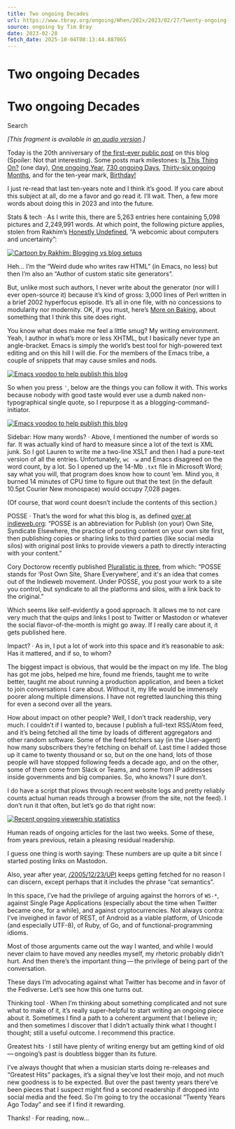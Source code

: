 ```yaml
---
title: Two ongoing Decades
url: https://www.tbray.org/ongoing/When/202x/2023/02/27/Twenty-ongoing-Years
source: ongoing by Tim Bray
date: 2023-02-28
fetch_date: 2025-10-04T08:13:44.887065
---
```


# Two ongoing Decades

# Two ongoing Decades

Search

*[This fragment is available in [an audio version](Twenty-ongoing-Years.mp3).]*

Today is the 20th anniversary of
[the first-ever public post](/ongoing/When/200x/2003/02/27/Hello) on this blog (Spoiler: Not that interesting).
Some posts mark milestones:
[Is This Thing On?](/ongoing/When/200x/2003/02/28/Watching) (one day), [One ongoing Year](/ongoing/When/200x/2004/02/26/OngoingYear1),
[730 ongoing Days](/ongoing/When/200x/2005/02/27/OngoingYear2),
[Thirty-six ongoing Months](/ongoing/When/200x/2006/02/27/Three-ongoing-Years), and for the ten-year mark,
[Birthday!](/ongoing/When/201x/2013/02/27/Blog-birthday)

I just re-read that last ten-years note and I think it’s good. If you care about this subject at all, do me a favor and go
read it. I’ll wait. Then, a few more words about doing this in 2023 and into the future.

Stats & tech ·
As I write this, there are 5,263 entries here containing 5,098 pictures and 2,249,991 words.
At which point, the following picture applies, stolen from Rakhim’s
[Honestly Undefined](https://rakhim.org/honestly-undefined/), “A webcomic about computers and uncertainty”:

[![Cartoon by Rakhim: Blogging vs blog setups](Rakhim-graph.png "Cartoon by Rakhim: Blogging vs blog setups")](-big/Rakhim-graph.jpg.html)

Heh… I’m the “Weird dude who writes raw HTML” (in Emacs, no less) but then I’m also an “Author of custom static site
generators”.

But, unlike most such
authors, I never write about the generator (nor will I ever open-source it) because it’s kind of gross: 3,000 lines of Perl
written in a brief 2002 hyperfocus episode. It’s all in one file, with no concessions to modularity nor modernity. OK, if you
must, here’s [More on Baking](/ongoing/When/201x/2011/03/18/Baking-ongoing), about something that I think this site does
right.

You know what does make me feel a little smug? My writing environment. Yeah, I author in what’s more or less XHTML, but I
basically never type an angle-bracket. Emacs is simply the world’s best tool for high-powered text editing and on this hill I
will die. For the members of the Emacs tribe, a couple of snippets that may cause smiles and nods.

[![Emacs voodoo to help publish this blog](ongoing-mode.png "Emacs voodoo to help publish this blog")](-big/ongoing-mode.jpg.html)

So when you press `'`, below are the things you can follow it with.
This works because nobody with good taste would ever use a dumb
naked non-typographical single quote, so I repurpose it as a blogging-command-initiator.

[![Emacs voodoo to help publish this blog](ong-insert-special.png "Emacs voodoo to help publish this blog")](-big/ong-insert-special.jpg.html)

Sidebar: How many words? ·
Above, I mentioned the number of words so far. It was actually kind of
hard to measure since a lot of the text is XML junk. So I got Lauren to write me a two-line XSLT and then I had a pure-text version of
all the entries. Unfortunately, `wc -w` and Emacs disagreed on the word count, by a lot. So I opened up the 14-Mb
`.txt` file in Microsoft Word; say what you will, that program does know how to count ’em. Mind you, it burned 14
minutes of CPU time to figure out that the text (in the default 10.5pt Courier New monospace) would occupy 7,028 pages.

(Of course, that word count doesn’t include the contents of this section.)

POSSE ·
That’s the word for what this blog is, as defined
[over at indieweb.org](https://indieweb.org/POSSE): “POSSE is an abbreviation for Publish (on your) Own Site,
Syndicate Elsewhere, the practice of posting content on your own site first, then publishing copies or sharing links to third
parties (like social media silos) with original post links to provide viewers a path to directly interacting with your
content.”

Cory Doctorow recently published
[Pluralistic is three](https://pluralistic.net/2023/02/19/drei-drei-drei/), from which: “POSSE stands for ‘Post Own
Site, Share Everywhere’, and it's an idea that comes out of the Indieweb movement. Under POSSE, you post your work to a site you
control, but syndicate to all the platforms and silos, with a link back to the original.”

Which seems like self-evidently a good approach. It allows me to not care very much that the quips and links I post to Twitter or
Mastodon or whatever the social flavor-of-the-month is might go away. If I really care about it, it gets published here.

Impact? ·
As in, I put a lot of work into this space and it’s reasonable to ask: Has it mattered, and if so, to whom?

The biggest impact is obvious, that would be the impact on my life. The blog has got me jobs, helped me hire, found me
friends, taught me
to write better, taught me about running a production application, and been a ticket to join conversations I care about. Without it, my
life would be immensely poorer along multiple dimensions. I have not regretted launching this thing for even a second over all
the years.

How about impact on other people? Well, I don’t track readership, very much. I couldn’t if I wanted to, because I publish a
full-text RSS/Atom feed, and it’s being fetched all the time by loads of different aggregators and other random software. Some
of the feed fetchers say (in the User-agent) how many subscribers they’re fetching on behalf of. Last time I added those up it
came to twenty thousand or so, but on the one hand, lots of those people will have stopped following feeds a decade ago,
and on the other, some of them come from Slack or Teams, and some from IP addresses inside governments and big companies. So,
who knows? I sure don’t.

I do have a script that plows through recent website logs and pretty reliably counts actual human reads through a browser
(from the site, not the feed). I don’t run it that often, but let’s go do that right now:

[![Recent ongoing viewership statistics](stats.png "Recent ongoing viewership statistics")](-big/stats.jpg.html)

Human reads of ongoing articles for the last two weeks.
Some of these, from years previous, retain a pleasing residual readership.

I guess one thing is worth saying: These numbers are up quite a bit since I started posting links on Mastodon.

Also, year after year,
[/2005/12/23/UPI](/ongoing/When/200x/2005/12/23/UPI) keeps getting fetched for no reason I can discern, except
perhaps that it includes the phrase “cat semantics”.

In this space, I’ve had the privilege of arguing against the horrors of `WS-*`, against Single Page Applications
(especially about the time when Twitter became one, for a while), and against cryptocurrencies. Not always contra: I’ve inveighed
in favor of REST, of Android as a viable platform, of
Unicode (and especially UTF-8), of Ruby, of Go, and of functional-programming idioms.

Most of those arguments came out the way I wanted, and while I would never claim to have moved any
needles myself, my rhetoric probably didn’t hurt. And then there’s the important thing — the privilege of being part of the
conversation.

These days I’m advocating against what Twitter has become and in favor of the Fediverse. Let’s see how this one turns out.

Thinking tool ·
When I’m thinking about something complicated and not sure what to make of it, it’s really super-helpful to start writing an
ongoing piece about it. Sometimes I find a path to a coherent argument that I believe in; and then
sometimes I discover that I didn’t actually think what I thought I thought; still a useful outcome. I recommend this practice.

Greatest hits ·
I still have plenty of writing energy but am getting kind of
old — ongoing’s past is doubtless bigger than its future.

I’ve always thought that when a musician starts doing re-releases and “Greatest Hits” packages, it’s a signal they’ve lost
their mojo, and not much new goodness is to be expected. But over the past twenty years there’ve been pieces that I
suspect might find a second readership if dropped into social media and the feed. So I’m going to try the occasional “Twenty
Years Ago Today” and see if I find it rewarding.

Thanks! ·
For reading, now...